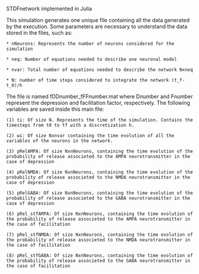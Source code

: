 STDFnetwork implemented in Julia

This simulation generates one unique file containing all the data generated by the execution. Some parameters are necessary to understand the data stored in the files, such as:

    * nNeurons: Represents the number of neurons considered for the simulation

    * neq: Number of equations needed to describe one neuronal model

    * nvar: Total number of equations needed to describe the network Nxneq

    * N: number of time steps considered to integrate the network (t_f-t_0)/h

The file is named fDDnumber_fFFnumber.mat where Dnumber and Fnumber represent the depression and facilitation factor, respectively. The following variables are saved inside this main file:

    (1) ti: Of size N. Represents the time of the simulation. Contains the timesteps from t0 to tf with a discretization h.

    (2) wi: Of size Nxnvar containing the time evolution of all the variables of the neurons in the network.

    (3) pRelAMPA: Of size NxnNeurons, containing the time evolution of the probability of release associeted to the AMPA neurotransmitter in the case of depression

    (4) pRelNMDA: Of size NxnNeurons, containing the time evolution of the probability of release associeted to the NMDA neurotransmitter in the case of depression

    (5) pRelGABA: Of size NxnNeurons, containing the time evolution of the probability of release associeted to the GABA neurotransmitter in the case of depression

    (6) pRel_stfAMPA: Of size NxnNeurons, containing the time evolution of the probability of release associeted to the AMPA neurotransmitter in the case of facilitation

    (7) pRel_stfNMDA: Of size NxnNeurons, containing the time evolution of the probability of release associeted to the NMDA neurotransmitter in the case of facilitation
    
    (8) pRel_stfGABA: Of size NxnNeurons, containing the time evolution of the probability of release associeted to the GABA neurotransmitter in the case of facilitation
